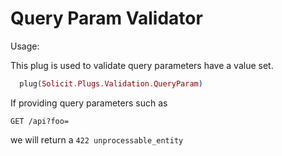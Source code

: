 # Query Param Validator

Usage:

This plug is used to validate query parameters have a value set.

```elixir
  plug(Solicit.Plugs.Validation.QueryParam)
```

If providing query parameters such as
```text
GET /api?foo=
```
we will return a `422 unprocessable_entity`